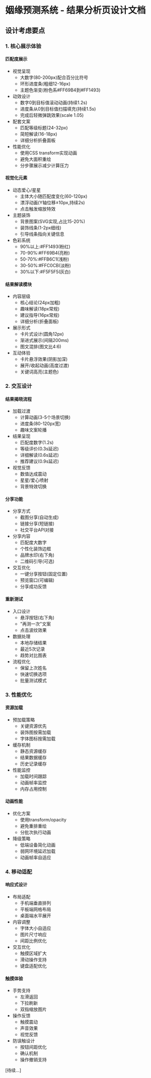 # 姻缘预测系统 - 结果分析页设计文档

## 设计考虑要点

### 1. 核心展示体验

#### 匹配度展示
- 视觉呈现
  * 大数字(80-200px)配合百分比符号
  * 环形进度条(粗细12-16px)
  * 主题色渐变(粉色系#FF69B4到#FF1493)
- 动效设计
  * 数字0到目标值滚动动画(持续1.2s)
  * 进度条从0到目标值扫描填充(持续1.5s)
  * 完成后轻微弹跳效果(scale 1.05)
- 配套文案
  * 匹配等级标题(24-32px)
  * 简短解读(16-18px)
  * 详细分析折叠面板
- 性能优化
  * 使用CSS transform实现动画
  * 避免大面积重绘
  * 分步骤展示减少计算压力

#### 视觉化元素
- 动态爱心/星星
  * 主体大小随匹配度变化(60-120px)
  * 漂浮动画(Y轴位移±10px,持续2s)
  * 点击触发缩放特效
- 主题装饰
  * 背景图案(SVG实现,占比15-20%)
  * 装饰线条(1-2px细线)
  * 引导线条指向关键信息
- 色彩系统
  * 90%以上:#FF1493(粉红)
  * 70-90%:#FF69B4(亮粉)
  * 50-70%:#FFB6C1(浅粉)
  * 30-50%:#FFC0CB(淡粉)
  * 30%以下:#F5F5F5(灰白)

#### 结果解读模块
- 内容层级
  * 核心结论(24px加粗)
  * 趣味解读(18px常规)
  * 建议指导(16px常规)
  * 详细分析(折叠面板)
- 展示形式
  * 卡片式设计(圆角12px)
  * 渐进式展示(间隔200ms)
  * 图文混排(图文比4:6)
- 互动体验
  * 卡片悬浮效果(阴影加深)
  * 展开/收起动画(高度过渡)
  * 关键词高亮(主题色)

### 2. 交互设计

#### 结果揭晓流程
- 加载过渡
  * 计算动画(3-5个场景切换)
  * 进度条(80-120px宽)
  * 趣味文案轮播
- 结果呈现
  * 匹配度数字(1.2s)
  * 等级评价(0.3s延迟)
  * 详细解读(0.6s延迟)
  * 推荐建议(0.9s延迟)
- 视觉反馈
  * 数值达成震动
  * 星星/爱心喷射
  * 背景特效切换

#### 分享功能
- 分享方式
  * 截图分享(自动生成)
  * 链接分享(短链接)
  * 社交平台API对接
- 分享内容
  * 匹配度大数字
  * 个性化装饰边框
  * 品牌水印(右下角)
  * 二维码引导(可选)
- 交互优化
  * 一键分享按钮(固定位置)
  * 预览窗口(可编辑)
  * 分享成功反馈

#### 重新测试
- 入口设计
  * 悬浮按钮(右下角)
  * "再测一次"文案
  * 点击波纹效果
- 数据处理
  * 本地存储结果
  * 最近5次记录
  * 趋势对比图表
- 流程优化
  * 保留上次姓名
  * 快速切换选项
  * 批量测试模式

### 3. 性能优化

#### 资源加载
- 预加载策略
  * 关键资源优先
  * 装饰图按需加载
  * 字体图标按需加载
- 缓存机制
  * 静态资源缓存
  * 结果数据缓存
  * 历史记录缓存
- 性能监控
  * 加载时间跟踪
  * 动画帧率监控
  * 内存占用控制

#### 动画性能
- 优化方案
  * 使用transform/opacity
  * 避免重排重绘
  * 分批次执行动画
- 降级策略
  * 低端设备简化动画
  * 弱网环境延迟加载
  * 动画帧率自适应

### 4. 移动适配

#### 响应式设计
- 布局适配
  * 手机端垂直排列
  * 平板端网格布局
  * 桌面端水平展开
- 内容调整
  * 字体大小自适应
  * 图片尺寸响应
  * 间距比例优化
- 交互优化
  * 触摸区域扩大
  * 滑动操作支持
  * 键盘适配优化

#### 触摸体验
- 手势支持
  * 左滑返回
  * 下拉刷新
  * 双指缩放图片
- 操作反馈
  * 触摸震动
  * 声音效果
  * 视觉反馈
- 防误触设计
  * 按钮间距优化
  * 确认机制
  * 操作撤销支持

[待续...]